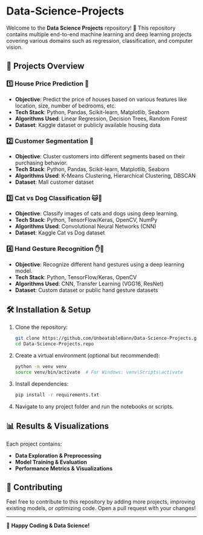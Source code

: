 # Data-Science-Projects

Welcome to the **Data Science Projects** repository! 🚀 This repository contains multiple end-to-end machine learning and deep learning projects covering various domains such as regression, classification, and computer vision.

## 📜 Projects Overview

### 1️⃣ House Price Prediction 🏡
- **Objective**: Predict the price of houses based on various features like location, size, number of bedrooms, etc.
- **Tech Stack**: Python, Pandas, Scikit-learn, Matplotlib, Seaborn
- **Algorithms Used**: Linear Regression, Decision Trees, Random Forest
- **Dataset**: Kaggle dataset or publicly available housing data

### 2️⃣ Customer Segmentation 🎯
- **Objective**: Cluster customers into different segments based on their purchasing behavior.
- **Tech Stack**: Python, Pandas, Scikit-learn, Matplotlib, Seaborn
- **Algorithms Used**: K-Means Clustering, Hierarchical Clustering, DBSCAN
- **Dataset**: Mall customer dataset

### 3️⃣ Cat vs Dog Classification 🐱🐶
- **Objective**: Classify images of cats and dogs using deep learning.
- **Tech Stack**: Python, TensorFlow/Keras, OpenCV, NumPy
- **Algorithms Used**: Convolutional Neural Networks (CNN)
- **Dataset**: Kaggle Cat vs Dog dataset

### 4️⃣ Hand Gesture Recognition ✋🤟
- **Objective**: Recognize different hand gestures using a deep learning model.
- **Tech Stack**: Python, TensorFlow/Keras, OpenCV
- **Algorithms Used**: CNN, Transfer Learning (VGG16, ResNet)
- **Dataset**: Custom dataset or public hand gesture datasets

## 🛠 Installation & Setup
1. Clone the repository:
   ```bash
   git clone https://github.com/UnbeatableBann/Data-Science-Projects.git
   cd Data-Science-Projects.repo
   ```
2. Create a virtual environment (optional but recommended):
   ```bash
   python -m venv venv
   source venv/bin/activate  # For Windows: venv\Scripts\activate
   ```
3. Install dependencies:
   ```bash
   pip install -r requirements.txt
   ```
4. Navigate to any project folder and run the notebooks or scripts.

## 📊 Results & Visualizations
Each project contains:
- **Data Exploration & Preprocessing**
- **Model Training & Evaluation**
- **Performance Metrics & Visualizations**

## 🤝 Contributing
Feel free to contribute to this repository by adding more projects, improving existing models, or optimizing code. Open a pull request with your changes!

---

🚀 **Happy Coding & Data Science!**

